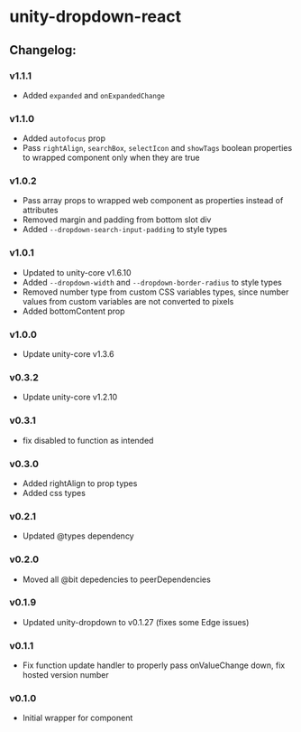 # unity-dropdown-react

## Changelog:

### v1.1.1
- Added `expanded` and `onExpandedChange`

### v1.1.0
- Added `autofocus` prop
- Pass `rightAlign`, `searchBox`, `selectIcon` and `showTags` boolean properties to wrapped component only when they are true

### v1.0.2
- Pass array props to wrapped web component as properties instead of attributes
- Removed margin and padding from bottom slot div
- Added `--dropdown-search-input-padding` to style types

### v1.0.1
- Updated to unity-core v1.6.10
- Added `--dropdown-width` and `--dropdown-border-radius` to style types
- Removed number type from custom CSS variables types, since number values from custom variables are not converted to pixels
- Added bottomContent prop

### v1.0.0
- Update unity-core v1.3.6

### v0.3.2
- Update unity-core v1.2.10

### v0.3.1
- fix disabled to function as intended

### v0.3.0
- Added rightAlign to prop types
- Added css types

### v0.2.1
- Updated @types dependency

### v0.2.0
- Moved all @bit depedencies to peerDependencies

### v0.1.9
- Updated unity-dropdown to v0.1.27 (fixes some Edge issues)

### v0.1.1
- Fix function update handler to properly pass onValueChange down, fix hosted version number

### v0.1.0
- Initial wrapper for component
